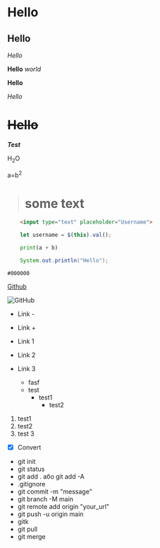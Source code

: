 # Hello
## Hello
*Hello*

**Hello** *world*

__Hello__

_Hello_

# ~~Hello~~

***Test***

H<sub>2</sub>O

a=b<sup>2</sup>

> # some text

```html
    <input type="text" placeholder="Username">
```

```javascript
    let username = $(this).val();
```

```python   
    print(a + b)
```

```java
    System.out.println("Hello");
```

`#000000`

[Github](https://github.com/)

![GitHub](https://encrypted-tbn0.gstatic.com/images?q=tbn:ANd9GcSM_TV2o6IKjWK5A2Ve3S3Wbdq-NpX-jy0NHP1uaokb&s)
- Link -
+ Link +
* Link 1

* Link 2
* Link 3
    * fasf
    * test
        * test1
            * test2

1. test1
1. test2
1. test 3

- [x] Convert 

- git init
- git status
- git add . або git add -A
- .gitignore
- git commit -m "message"
- git branch -M main
- git remote add origin "your_url"
- git push -u origin main
- gitk
- git pull
- git merge